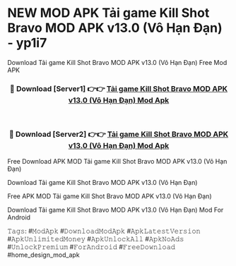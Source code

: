 # NEW MOD APK Tải game Kill Shot Bravo MOD APK v13.0 (Vô Hạn Đạn) - yp1i7
Download Tải game Kill Shot Bravo MOD APK v13.0 (Vô Hạn Đạn) Free Mod APK

<div align="center">
<h3>🔴 Download [Server1] 👉👉 <a href="https://apk-comot.site?title=Tải_game_Kill_Shot_Bravo_MOD_APK_v13.0_(Vô_Hạn_Đạn)">Tải game Kill Shot Bravo MOD APK v13.0 (Vô Hạn Đạn) Mod Apk</a></h3><br>

<h3>🔴 Download [Server2] 👉👉 <a href="https://apk-comot.site?title=Tải_game_Kill_Shot_Bravo_MOD_APK_v13.0_(Vô_Hạn_Đạn)">Tải game Kill Shot Bravo MOD APK v13.0 (Vô Hạn Đạn) Mod Apk</a></h3>
</div>


Free Download APK MOD Tải game Kill Shot Bravo MOD APK v13.0 (Vô Hạn Đạn)

Download Tải game Kill Shot Bravo MOD APK v13.0 (Vô Hạn Đạn) 

Free APK MOD Tải game Kill Shot Bravo MOD APK v13.0 (Vô Hạn Đạn) 

Download Tải game Kill Shot Bravo MOD APK v13.0 (Vô Hạn Đạn) Mod For Android

𝚃𝚊𝚐𝚜: #𝙼𝚘𝚍𝙰𝚙𝚔 #𝙳𝚘𝚠𝚗𝚕𝚘𝚊𝚍𝙼𝚘𝚍𝙰𝚙𝚔 #𝙰𝚙𝚔𝙻𝚊𝚝𝚎𝚜𝚝𝚅𝚎𝚛𝚜𝚒𝚘𝚗 #𝙰𝚙𝚔𝚄𝚗𝚕𝚒𝚖𝚒𝚝𝚎𝚍𝙼𝚘𝚗𝚎𝚢 #𝙰𝚙𝚔𝚄𝚗𝚕𝚘𝚌𝚔𝙰𝚕𝚕 #𝙰𝚙𝚔𝙽𝚘𝙰𝚍𝚜 #𝚄𝚗𝚕𝚘𝚌𝚔𝙿𝚛𝚎𝚖𝚒𝚞𝚖 #𝙵𝚘𝚛𝙰𝚗𝚍𝚛𝚘𝚒𝚍 #𝙵𝚛𝚎𝚎𝙳𝚘𝚠𝚗𝚕𝚘𝚊𝚍 #home_design_mod_apk